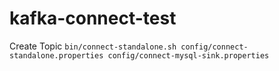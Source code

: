 # kafka-connect-test

Create Topic
```bin/connect-standalone.sh config/connect-standalone.properties config/connect-mysql-sink.properties```
